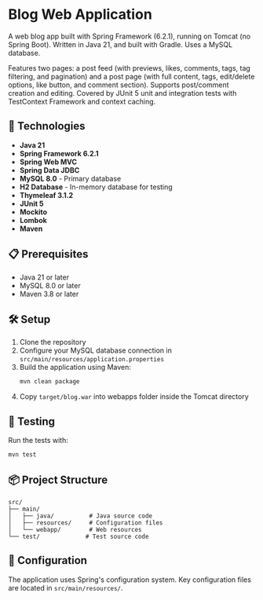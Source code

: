 # Blog Web Application

A web blog app built with Spring Framework (6.2.1), running on Tomcat (no Spring Boot). Written in Java 21, and built with Gradle. Uses a MySQL database. 

Features two pages: a post feed (with previews, likes, comments, tags, tag filtering, and pagination) and a post page (with full content, tags, edit/delete options, like button, and comment section). Supports post/comment creation and editing. Covered by JUnit 5 unit and integration tests with TestContext Framework and context caching.

## 🚀 Technologies

- **Java 21**
- **Spring Framework 6.2.1**
- **Spring Web MVC**
- **Spring Data JDBC**
- **MySQL 8.0** - Primary database
- **H2 Database** - In-memory database for testing
- **Thymeleaf 3.1.2**
- **JUnit 5**
- **Mockito**
- **Lombok**
- **Maven**

## 📋 Prerequisites

- Java 21 or later
- MySQL 8.0 or later
- Maven 3.8 or later

## 🛠️ Setup

1. Clone the repository
2. Configure your MySQL database connection in `src/main/resources/application.properties`
3. Build the application using Maven:
   ```bash
   mvn clean package
   ```
4. Copy `target/blog.war` into webapps folder inside the Tomcat directory

## 🧪 Testing

Run the tests with:

```bash
mvn test
```

## 📦 Project Structure

```
src/
├── main/
│   ├── java/          # Java source code
│   ├── resources/     # Configuration files
│   └── webapp/        # Web resources
└── test/             # Test source code
```

## 🔧 Configuration

The application uses Spring's configuration system. Key configuration files are located in `src/main/resources/`.
